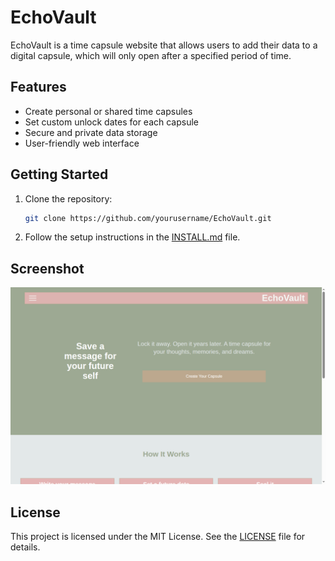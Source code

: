 # EchoVault

EchoVault is a time capsule website that allows users to add their data to a digital capsule, which will only open after a specified period of time.

## Features

- Create personal or shared time capsules
- Set custom unlock dates for each capsule
- Secure and private data storage
- User-friendly web interface

## Getting Started

1. Clone the repository:
    ```bash
    git clone https://github.com/yourusername/EchoVault.git
    ```
2. Follow the setup instructions in the [INSTALL.md](INSTALL.md) file.

## Screenshot

![EchoVault Screenshot](public/screenshot.png)

## License

This project is licensed under the MIT License. See the [LICENSE](LICENSE) file for details.